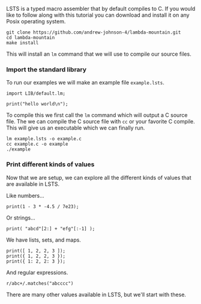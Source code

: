 
LSTS is a typed macro assembler that by default compiles to C.
If you would like to follow along with this tutorial you can download and install it on any Posix operating system.

```
git clone https://github.com/andrew-johnson-4/lambda-mountain.git
cd lambda-mountain
make install
```

This will install an `lm` command that we will use to compile our source files.

### Import the standard library

To run our examples we will make an example file `example.lsts`.

```
import LIB/default.lm;

print("hello world\n");
```

To compile this we first call the `lm` command which will output a C source file.
The we can compile the C source file with `cc` or your favorite C compile.
This will give us an executable which we can finally run.

```
lm example.lsts -o example.c
cc example.c -o example
./example
```

### Print different kinds of values

Now that we are setup, we can explore all the different kinds of values that are available in LSTS.

Like numbers...

```
print(1 - 3 * -4.5 / 7e23);
```

Or strings...

```
print( "abcd"[2:] + "efg"[:-1] );
```

We have lists, sets, and maps.

```
print([ 1, 2, 2, 3 ]);
print({ 1, 2, 2, 3 });
print({ 1: 2, 2: 3 });
```

And regular expressions.

```
r/abc+/.matches("abcccc")
```

There are many other values available in LSTS, but we'll start with these.
